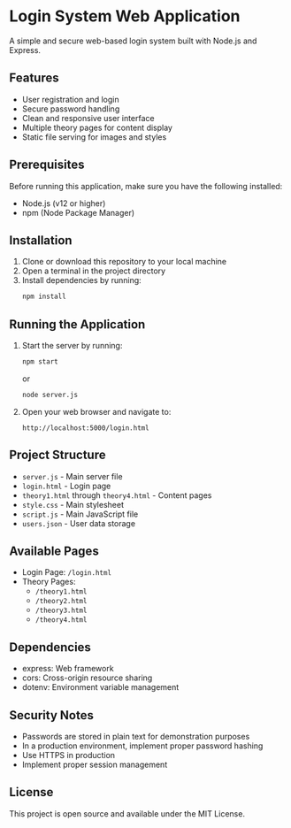 # Login System Web Application

A simple and secure web-based login system built with Node.js and Express.

## Features

- User registration and login
- Secure password handling
- Clean and responsive user interface
- Multiple theory pages for content display
- Static file serving for images and styles

## Prerequisites

Before running this application, make sure you have the following installed:
- Node.js (v12 or higher)
- npm (Node Package Manager)

## Installation

1. Clone or download this repository to your local machine
2. Open a terminal in the project directory
3. Install dependencies by running:
   ```bash
   npm install
   ```

## Running the Application

1. Start the server by running:
   ```bash
   npm start
   ```
   or
   ```bash
   node server.js
   ```

2. Open your web browser and navigate to:
   ```
   http://localhost:5000/login.html
   ```

## Project Structure

- `server.js` - Main server file
- `login.html` - Login page
- `theory1.html` through `theory4.html` - Content pages
- `style.css` - Main stylesheet
- `script.js` - Main JavaScript file
- `users.json` - User data storage

## Available Pages

- Login Page: `/login.html`
- Theory Pages:
  - `/theory1.html`
  - `/theory2.html`
  - `/theory3.html`
  - `/theory4.html`

## Dependencies

- express: Web framework
- cors: Cross-origin resource sharing
- dotenv: Environment variable management

## Security Notes

- Passwords are stored in plain text for demonstration purposes
- In a production environment, implement proper password hashing
- Use HTTPS in production
- Implement proper session management

## License

This project is open source and available under the MIT License. 
